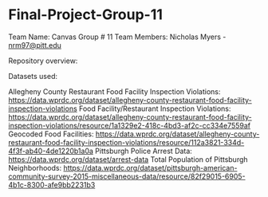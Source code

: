 # Final-Project-Group-11
Team Name: 
Canvas Group # 11
Team Members:
Nicholas Myers - nrm97@pitt.edu

Repository overview:

Datasets used: 

Allegheny County Restaurant Food Facility Inspection Violations:
https://data.wprdc.org/dataset/allegheny-county-restaurant-food-facility-inspection-violations
Food Facility/Restaurant Inspection Violations:
https://data.wprdc.org/dataset/allegheny-county-restaurant-food-facility-inspection-violations/resource/1a1329e2-418c-4bd3-af2c-cc334e7559af
Geocoded Food Facilities:
https://data.wprdc.org/dataset/allegheny-county-restaurant-food-facility-inspection-violations/resource/112a3821-334d-4f3f-ab40-4de1220b1a0a
Pittsburgh Police Arrest Data:
https://data.wprdc.org/dataset/arrest-data
Total Population of Pittsburgh Neighborhoods:
https://data.wprdc.org/dataset/pittsburgh-american-community-survey-2015-miscellaneous-data/resource/82f29015-6905-4b1c-8300-afe9bb2231b3
